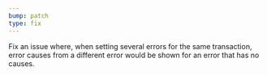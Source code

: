 ```yaml
---
bump: patch
type: fix
---
```


Fix an issue where, when setting several errors for the same transaction, error causes from a different error would be shown for an error that has no causes.
